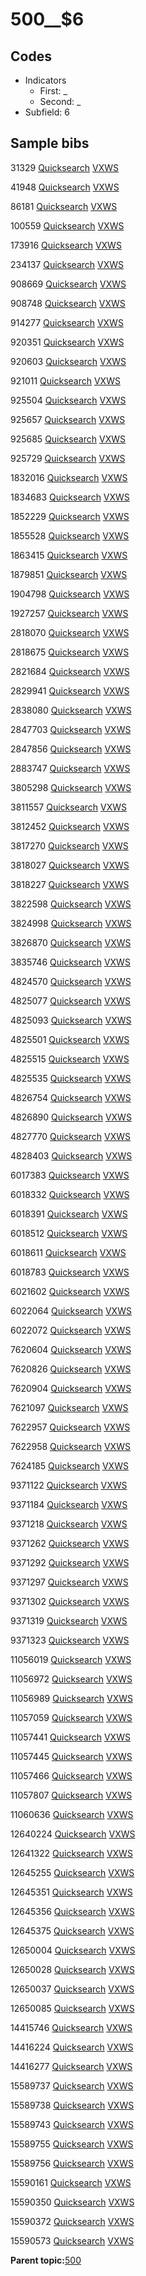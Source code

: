 # 500\_\_$6

## Codes

-   Indicators
    -   First: \_
    -   Second: \_
-   Subfield: 6

## Sample bibs

31329 [Quicksearch](https://search.library.yale.edu/catalog/31329) [VXWS](http://prodorbis.library.yale.edu:7014/vxws/GetHoldingsService?bibId=31329)

41948 [Quicksearch](https://search.library.yale.edu/catalog/41948) [VXWS](http://prodorbis.library.yale.edu:7014/vxws/GetHoldingsService?bibId=41948)

86181 [Quicksearch](https://search.library.yale.edu/catalog/86181) [VXWS](http://prodorbis.library.yale.edu:7014/vxws/GetHoldingsService?bibId=86181)

100559 [Quicksearch](https://search.library.yale.edu/catalog/100559) [VXWS](http://prodorbis.library.yale.edu:7014/vxws/GetHoldingsService?bibId=100559)

173916 [Quicksearch](https://search.library.yale.edu/catalog/173916) [VXWS](http://prodorbis.library.yale.edu:7014/vxws/GetHoldingsService?bibId=173916)

234137 [Quicksearch](https://search.library.yale.edu/catalog/234137) [VXWS](http://prodorbis.library.yale.edu:7014/vxws/GetHoldingsService?bibId=234137)

908669 [Quicksearch](https://search.library.yale.edu/catalog/908669) [VXWS](http://prodorbis.library.yale.edu:7014/vxws/GetHoldingsService?bibId=908669)

908748 [Quicksearch](https://search.library.yale.edu/catalog/908748) [VXWS](http://prodorbis.library.yale.edu:7014/vxws/GetHoldingsService?bibId=908748)

914277 [Quicksearch](https://search.library.yale.edu/catalog/914277) [VXWS](http://prodorbis.library.yale.edu:7014/vxws/GetHoldingsService?bibId=914277)

920351 [Quicksearch](https://search.library.yale.edu/catalog/920351) [VXWS](http://prodorbis.library.yale.edu:7014/vxws/GetHoldingsService?bibId=920351)

920603 [Quicksearch](https://search.library.yale.edu/catalog/920603) [VXWS](http://prodorbis.library.yale.edu:7014/vxws/GetHoldingsService?bibId=920603)

921011 [Quicksearch](https://search.library.yale.edu/catalog/921011) [VXWS](http://prodorbis.library.yale.edu:7014/vxws/GetHoldingsService?bibId=921011)

925504 [Quicksearch](https://search.library.yale.edu/catalog/925504) [VXWS](http://prodorbis.library.yale.edu:7014/vxws/GetHoldingsService?bibId=925504)

925657 [Quicksearch](https://search.library.yale.edu/catalog/925657) [VXWS](http://prodorbis.library.yale.edu:7014/vxws/GetHoldingsService?bibId=925657)

925685 [Quicksearch](https://search.library.yale.edu/catalog/925685) [VXWS](http://prodorbis.library.yale.edu:7014/vxws/GetHoldingsService?bibId=925685)

925729 [Quicksearch](https://search.library.yale.edu/catalog/925729) [VXWS](http://prodorbis.library.yale.edu:7014/vxws/GetHoldingsService?bibId=925729)

1832016 [Quicksearch](https://search.library.yale.edu/catalog/1832016) [VXWS](http://prodorbis.library.yale.edu:7014/vxws/GetHoldingsService?bibId=1832016)

1834683 [Quicksearch](https://search.library.yale.edu/catalog/1834683) [VXWS](http://prodorbis.library.yale.edu:7014/vxws/GetHoldingsService?bibId=1834683)

1852229 [Quicksearch](https://search.library.yale.edu/catalog/1852229) [VXWS](http://prodorbis.library.yale.edu:7014/vxws/GetHoldingsService?bibId=1852229)

1855528 [Quicksearch](https://search.library.yale.edu/catalog/1855528) [VXWS](http://prodorbis.library.yale.edu:7014/vxws/GetHoldingsService?bibId=1855528)

1863415 [Quicksearch](https://search.library.yale.edu/catalog/1863415) [VXWS](http://prodorbis.library.yale.edu:7014/vxws/GetHoldingsService?bibId=1863415)

1879851 [Quicksearch](https://search.library.yale.edu/catalog/1879851) [VXWS](http://prodorbis.library.yale.edu:7014/vxws/GetHoldingsService?bibId=1879851)

1904798 [Quicksearch](https://search.library.yale.edu/catalog/1904798) [VXWS](http://prodorbis.library.yale.edu:7014/vxws/GetHoldingsService?bibId=1904798)

1927257 [Quicksearch](https://search.library.yale.edu/catalog/1927257) [VXWS](http://prodorbis.library.yale.edu:7014/vxws/GetHoldingsService?bibId=1927257)

2818070 [Quicksearch](https://search.library.yale.edu/catalog/2818070) [VXWS](http://prodorbis.library.yale.edu:7014/vxws/GetHoldingsService?bibId=2818070)

2818675 [Quicksearch](https://search.library.yale.edu/catalog/2818675) [VXWS](http://prodorbis.library.yale.edu:7014/vxws/GetHoldingsService?bibId=2818675)

2821684 [Quicksearch](https://search.library.yale.edu/catalog/2821684) [VXWS](http://prodorbis.library.yale.edu:7014/vxws/GetHoldingsService?bibId=2821684)

2829941 [Quicksearch](https://search.library.yale.edu/catalog/2829941) [VXWS](http://prodorbis.library.yale.edu:7014/vxws/GetHoldingsService?bibId=2829941)

2838080 [Quicksearch](https://search.library.yale.edu/catalog/2838080) [VXWS](http://prodorbis.library.yale.edu:7014/vxws/GetHoldingsService?bibId=2838080)

2847703 [Quicksearch](https://search.library.yale.edu/catalog/2847703) [VXWS](http://prodorbis.library.yale.edu:7014/vxws/GetHoldingsService?bibId=2847703)

2847856 [Quicksearch](https://search.library.yale.edu/catalog/2847856) [VXWS](http://prodorbis.library.yale.edu:7014/vxws/GetHoldingsService?bibId=2847856)

2883747 [Quicksearch](https://search.library.yale.edu/catalog/2883747) [VXWS](http://prodorbis.library.yale.edu:7014/vxws/GetHoldingsService?bibId=2883747)

3805298 [Quicksearch](https://search.library.yale.edu/catalog/3805298) [VXWS](http://prodorbis.library.yale.edu:7014/vxws/GetHoldingsService?bibId=3805298)

3811557 [Quicksearch](https://search.library.yale.edu/catalog/3811557) [VXWS](http://prodorbis.library.yale.edu:7014/vxws/GetHoldingsService?bibId=3811557)

3812452 [Quicksearch](https://search.library.yale.edu/catalog/3812452) [VXWS](http://prodorbis.library.yale.edu:7014/vxws/GetHoldingsService?bibId=3812452)

3817270 [Quicksearch](https://search.library.yale.edu/catalog/3817270) [VXWS](http://prodorbis.library.yale.edu:7014/vxws/GetHoldingsService?bibId=3817270)

3818027 [Quicksearch](https://search.library.yale.edu/catalog/3818027) [VXWS](http://prodorbis.library.yale.edu:7014/vxws/GetHoldingsService?bibId=3818027)

3818227 [Quicksearch](https://search.library.yale.edu/catalog/3818227) [VXWS](http://prodorbis.library.yale.edu:7014/vxws/GetHoldingsService?bibId=3818227)

3822598 [Quicksearch](https://search.library.yale.edu/catalog/3822598) [VXWS](http://prodorbis.library.yale.edu:7014/vxws/GetHoldingsService?bibId=3822598)

3824998 [Quicksearch](https://search.library.yale.edu/catalog/3824998) [VXWS](http://prodorbis.library.yale.edu:7014/vxws/GetHoldingsService?bibId=3824998)

3826870 [Quicksearch](https://search.library.yale.edu/catalog/3826870) [VXWS](http://prodorbis.library.yale.edu:7014/vxws/GetHoldingsService?bibId=3826870)

3835746 [Quicksearch](https://search.library.yale.edu/catalog/3835746) [VXWS](http://prodorbis.library.yale.edu:7014/vxws/GetHoldingsService?bibId=3835746)

4824570 [Quicksearch](https://search.library.yale.edu/catalog/4824570) [VXWS](http://prodorbis.library.yale.edu:7014/vxws/GetHoldingsService?bibId=4824570)

4825077 [Quicksearch](https://search.library.yale.edu/catalog/4825077) [VXWS](http://prodorbis.library.yale.edu:7014/vxws/GetHoldingsService?bibId=4825077)

4825093 [Quicksearch](https://search.library.yale.edu/catalog/4825093) [VXWS](http://prodorbis.library.yale.edu:7014/vxws/GetHoldingsService?bibId=4825093)

4825501 [Quicksearch](https://search.library.yale.edu/catalog/4825501) [VXWS](http://prodorbis.library.yale.edu:7014/vxws/GetHoldingsService?bibId=4825501)

4825515 [Quicksearch](https://search.library.yale.edu/catalog/4825515) [VXWS](http://prodorbis.library.yale.edu:7014/vxws/GetHoldingsService?bibId=4825515)

4825535 [Quicksearch](https://search.library.yale.edu/catalog/4825535) [VXWS](http://prodorbis.library.yale.edu:7014/vxws/GetHoldingsService?bibId=4825535)

4826754 [Quicksearch](https://search.library.yale.edu/catalog/4826754) [VXWS](http://prodorbis.library.yale.edu:7014/vxws/GetHoldingsService?bibId=4826754)

4826890 [Quicksearch](https://search.library.yale.edu/catalog/4826890) [VXWS](http://prodorbis.library.yale.edu:7014/vxws/GetHoldingsService?bibId=4826890)

4827770 [Quicksearch](https://search.library.yale.edu/catalog/4827770) [VXWS](http://prodorbis.library.yale.edu:7014/vxws/GetHoldingsService?bibId=4827770)

4828403 [Quicksearch](https://search.library.yale.edu/catalog/4828403) [VXWS](http://prodorbis.library.yale.edu:7014/vxws/GetHoldingsService?bibId=4828403)

6017383 [Quicksearch](https://search.library.yale.edu/catalog/6017383) [VXWS](http://prodorbis.library.yale.edu:7014/vxws/GetHoldingsService?bibId=6017383)

6018332 [Quicksearch](https://search.library.yale.edu/catalog/6018332) [VXWS](http://prodorbis.library.yale.edu:7014/vxws/GetHoldingsService?bibId=6018332)

6018391 [Quicksearch](https://search.library.yale.edu/catalog/6018391) [VXWS](http://prodorbis.library.yale.edu:7014/vxws/GetHoldingsService?bibId=6018391)

6018512 [Quicksearch](https://search.library.yale.edu/catalog/6018512) [VXWS](http://prodorbis.library.yale.edu:7014/vxws/GetHoldingsService?bibId=6018512)

6018611 [Quicksearch](https://search.library.yale.edu/catalog/6018611) [VXWS](http://prodorbis.library.yale.edu:7014/vxws/GetHoldingsService?bibId=6018611)

6018783 [Quicksearch](https://search.library.yale.edu/catalog/6018783) [VXWS](http://prodorbis.library.yale.edu:7014/vxws/GetHoldingsService?bibId=6018783)

6021602 [Quicksearch](https://search.library.yale.edu/catalog/6021602) [VXWS](http://prodorbis.library.yale.edu:7014/vxws/GetHoldingsService?bibId=6021602)

6022064 [Quicksearch](https://search.library.yale.edu/catalog/6022064) [VXWS](http://prodorbis.library.yale.edu:7014/vxws/GetHoldingsService?bibId=6022064)

6022072 [Quicksearch](https://search.library.yale.edu/catalog/6022072) [VXWS](http://prodorbis.library.yale.edu:7014/vxws/GetHoldingsService?bibId=6022072)

7620604 [Quicksearch](https://search.library.yale.edu/catalog/7620604) [VXWS](http://prodorbis.library.yale.edu:7014/vxws/GetHoldingsService?bibId=7620604)

7620826 [Quicksearch](https://search.library.yale.edu/catalog/7620826) [VXWS](http://prodorbis.library.yale.edu:7014/vxws/GetHoldingsService?bibId=7620826)

7620904 [Quicksearch](https://search.library.yale.edu/catalog/7620904) [VXWS](http://prodorbis.library.yale.edu:7014/vxws/GetHoldingsService?bibId=7620904)

7621097 [Quicksearch](https://search.library.yale.edu/catalog/7621097) [VXWS](http://prodorbis.library.yale.edu:7014/vxws/GetHoldingsService?bibId=7621097)

7622957 [Quicksearch](https://search.library.yale.edu/catalog/7622957) [VXWS](http://prodorbis.library.yale.edu:7014/vxws/GetHoldingsService?bibId=7622957)

7622958 [Quicksearch](https://search.library.yale.edu/catalog/7622958) [VXWS](http://prodorbis.library.yale.edu:7014/vxws/GetHoldingsService?bibId=7622958)

7624185 [Quicksearch](https://search.library.yale.edu/catalog/7624185) [VXWS](http://prodorbis.library.yale.edu:7014/vxws/GetHoldingsService?bibId=7624185)

9371122 [Quicksearch](https://search.library.yale.edu/catalog/9371122) [VXWS](http://prodorbis.library.yale.edu:7014/vxws/GetHoldingsService?bibId=9371122)

9371184 [Quicksearch](https://search.library.yale.edu/catalog/9371184) [VXWS](http://prodorbis.library.yale.edu:7014/vxws/GetHoldingsService?bibId=9371184)

9371218 [Quicksearch](https://search.library.yale.edu/catalog/9371218) [VXWS](http://prodorbis.library.yale.edu:7014/vxws/GetHoldingsService?bibId=9371218)

9371262 [Quicksearch](https://search.library.yale.edu/catalog/9371262) [VXWS](http://prodorbis.library.yale.edu:7014/vxws/GetHoldingsService?bibId=9371262)

9371292 [Quicksearch](https://search.library.yale.edu/catalog/9371292) [VXWS](http://prodorbis.library.yale.edu:7014/vxws/GetHoldingsService?bibId=9371292)

9371297 [Quicksearch](https://search.library.yale.edu/catalog/9371297) [VXWS](http://prodorbis.library.yale.edu:7014/vxws/GetHoldingsService?bibId=9371297)

9371302 [Quicksearch](https://search.library.yale.edu/catalog/9371302) [VXWS](http://prodorbis.library.yale.edu:7014/vxws/GetHoldingsService?bibId=9371302)

9371319 [Quicksearch](https://search.library.yale.edu/catalog/9371319) [VXWS](http://prodorbis.library.yale.edu:7014/vxws/GetHoldingsService?bibId=9371319)

9371323 [Quicksearch](https://search.library.yale.edu/catalog/9371323) [VXWS](http://prodorbis.library.yale.edu:7014/vxws/GetHoldingsService?bibId=9371323)

11056019 [Quicksearch](https://search.library.yale.edu/catalog/11056019) [VXWS](http://prodorbis.library.yale.edu:7014/vxws/GetHoldingsService?bibId=11056019)

11056972 [Quicksearch](https://search.library.yale.edu/catalog/11056972) [VXWS](http://prodorbis.library.yale.edu:7014/vxws/GetHoldingsService?bibId=11056972)

11056989 [Quicksearch](https://search.library.yale.edu/catalog/11056989) [VXWS](http://prodorbis.library.yale.edu:7014/vxws/GetHoldingsService?bibId=11056989)

11057059 [Quicksearch](https://search.library.yale.edu/catalog/11057059) [VXWS](http://prodorbis.library.yale.edu:7014/vxws/GetHoldingsService?bibId=11057059)

11057441 [Quicksearch](https://search.library.yale.edu/catalog/11057441) [VXWS](http://prodorbis.library.yale.edu:7014/vxws/GetHoldingsService?bibId=11057441)

11057445 [Quicksearch](https://search.library.yale.edu/catalog/11057445) [VXWS](http://prodorbis.library.yale.edu:7014/vxws/GetHoldingsService?bibId=11057445)

11057466 [Quicksearch](https://search.library.yale.edu/catalog/11057466) [VXWS](http://prodorbis.library.yale.edu:7014/vxws/GetHoldingsService?bibId=11057466)

11057807 [Quicksearch](https://search.library.yale.edu/catalog/11057807) [VXWS](http://prodorbis.library.yale.edu:7014/vxws/GetHoldingsService?bibId=11057807)

11060636 [Quicksearch](https://search.library.yale.edu/catalog/11060636) [VXWS](http://prodorbis.library.yale.edu:7014/vxws/GetHoldingsService?bibId=11060636)

12640224 [Quicksearch](https://search.library.yale.edu/catalog/12640224) [VXWS](http://prodorbis.library.yale.edu:7014/vxws/GetHoldingsService?bibId=12640224)

12641322 [Quicksearch](https://search.library.yale.edu/catalog/12641322) [VXWS](http://prodorbis.library.yale.edu:7014/vxws/GetHoldingsService?bibId=12641322)

12645255 [Quicksearch](https://search.library.yale.edu/catalog/12645255) [VXWS](http://prodorbis.library.yale.edu:7014/vxws/GetHoldingsService?bibId=12645255)

12645351 [Quicksearch](https://search.library.yale.edu/catalog/12645351) [VXWS](http://prodorbis.library.yale.edu:7014/vxws/GetHoldingsService?bibId=12645351)

12645356 [Quicksearch](https://search.library.yale.edu/catalog/12645356) [VXWS](http://prodorbis.library.yale.edu:7014/vxws/GetHoldingsService?bibId=12645356)

12645375 [Quicksearch](https://search.library.yale.edu/catalog/12645375) [VXWS](http://prodorbis.library.yale.edu:7014/vxws/GetHoldingsService?bibId=12645375)

12650004 [Quicksearch](https://search.library.yale.edu/catalog/12650004) [VXWS](http://prodorbis.library.yale.edu:7014/vxws/GetHoldingsService?bibId=12650004)

12650028 [Quicksearch](https://search.library.yale.edu/catalog/12650028) [VXWS](http://prodorbis.library.yale.edu:7014/vxws/GetHoldingsService?bibId=12650028)

12650037 [Quicksearch](https://search.library.yale.edu/catalog/12650037) [VXWS](http://prodorbis.library.yale.edu:7014/vxws/GetHoldingsService?bibId=12650037)

12650085 [Quicksearch](https://search.library.yale.edu/catalog/12650085) [VXWS](http://prodorbis.library.yale.edu:7014/vxws/GetHoldingsService?bibId=12650085)

14415746 [Quicksearch](https://search.library.yale.edu/catalog/14415746) [VXWS](http://prodorbis.library.yale.edu:7014/vxws/GetHoldingsService?bibId=14415746)

14416224 [Quicksearch](https://search.library.yale.edu/catalog/14416224) [VXWS](http://prodorbis.library.yale.edu:7014/vxws/GetHoldingsService?bibId=14416224)

14416277 [Quicksearch](https://search.library.yale.edu/catalog/14416277) [VXWS](http://prodorbis.library.yale.edu:7014/vxws/GetHoldingsService?bibId=14416277)

15589737 [Quicksearch](https://search.library.yale.edu/catalog/15589737) [VXWS](http://prodorbis.library.yale.edu:7014/vxws/GetHoldingsService?bibId=15589737)

15589738 [Quicksearch](https://search.library.yale.edu/catalog/15589738) [VXWS](http://prodorbis.library.yale.edu:7014/vxws/GetHoldingsService?bibId=15589738)

15589743 [Quicksearch](https://search.library.yale.edu/catalog/15589743) [VXWS](http://prodorbis.library.yale.edu:7014/vxws/GetHoldingsService?bibId=15589743)

15589755 [Quicksearch](https://search.library.yale.edu/catalog/15589755) [VXWS](http://prodorbis.library.yale.edu:7014/vxws/GetHoldingsService?bibId=15589755)

15589756 [Quicksearch](https://search.library.yale.edu/catalog/15589756) [VXWS](http://prodorbis.library.yale.edu:7014/vxws/GetHoldingsService?bibId=15589756)

15590161 [Quicksearch](https://search.library.yale.edu/catalog/15590161) [VXWS](http://prodorbis.library.yale.edu:7014/vxws/GetHoldingsService?bibId=15590161)

15590350 [Quicksearch](https://search.library.yale.edu/catalog/15590350) [VXWS](http://prodorbis.library.yale.edu:7014/vxws/GetHoldingsService?bibId=15590350)

15590372 [Quicksearch](https://search.library.yale.edu/catalog/15590372) [VXWS](http://prodorbis.library.yale.edu:7014/vxws/GetHoldingsService?bibId=15590372)

15590573 [Quicksearch](https://search.library.yale.edu/catalog/15590573) [VXWS](http://prodorbis.library.yale.edu:7014/vxws/GetHoldingsService?bibId=15590573)

**Parent topic:**[500](../../tags/500/500.md)

